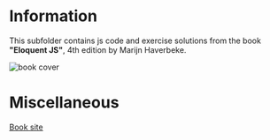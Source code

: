 # Information
This subfolder contains js code and exercise solutions from the book **"Eloquent JS"**, 4th edition by Marijn Haverbeke.

![book cover](https://eloquentjavascript.net/img/cover.jpg)

# Miscellaneous
[Book site](https://eloquentjavascript.net/)
